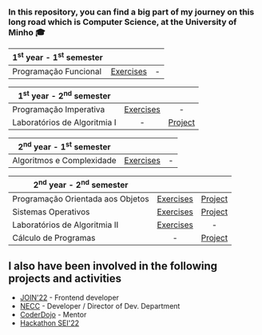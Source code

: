 ### In this repository, you can find a big part of my journey on this long road which is Computer Science, at the University of Minho :mortar_board:

| 1<sup>st</sup> year - 1<sup>st</sup> semester | | |
| --- | :---: | :---: |
| Programação Funcional | [Exercises](https://github.com/SimaoQuintela/University/tree/main/1ano/PF) | - |


| 1<sup>st</sup> year - 2<sup>nd</sup> semester | | |
| --- | :---: | :---: |
| Programação Imperativa | [Exercises](https://github.com/SimaoQuintela/University/tree/main/1ano/PI) | - |
| Laboratórios de Algoritmia I | - | [Project](https://github.com/SimaoQuintela/University/tree/main/1ano/LA1) |

| 2<sup>nd</sup> year - 1<sup>st</sup> semester | | |
| --- | :---: | :---: |
| Algoritmos e Complexidade | [Exercises](https://github.com/SimaoQuintela/University/tree/main/2ano/AeC) | - |



| 2<sup>nd</sup> year - 2<sup>nd</sup> semester | | |
| --- | :---: | :---: |
| Programação Orientada aos Objetos | [Exercises](https://github.com/SimaoQuintela/University/tree/main/2ano/POO) | [Project](https://github.com/SimaoQuintela/University/tree/main/2ano/Projeto-POO) |
| Sistemas Operativos | [Exercises](https://github.com/SimaoQuintela/University/tree/main/2ano/SO) | [Project](https://github.com/SimaoQuintela/University/tree/main/2ano/SO-Projeto) |
| Laboratórios de Algoritmia II | [Exercises](https://github.com/SimaoQuintela/University/tree/main/2ano/LA2) | - |
| Cálculo de Programas | - | [Project](https://github.com/SimaoQuintela/University/tree/main/2ano/CP-Projeto) |


## I also have been involved in the following projects and activities
- [JOIN'22](https://github.com/joinum/parzival) - Frontend developer
- [NECC](https://github.com/NECC) - Developer / Director of Dev. Department
- [CoderDojo](https://github.com/coderdojobraga) - Mentor
- [Hackathon SEI'22](https://github.com/SimaoQuintela/hackathon-sei22)

